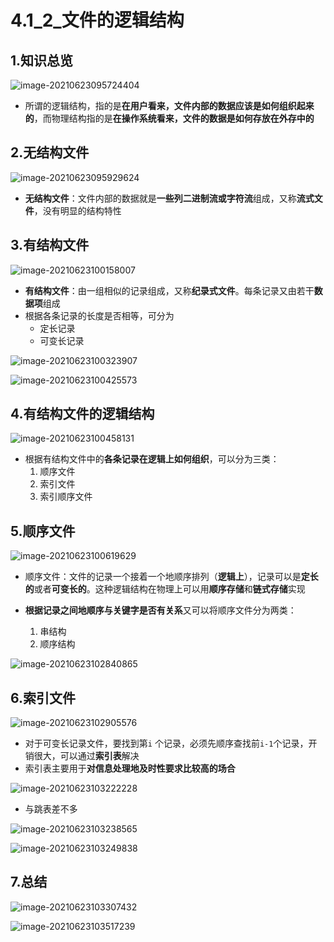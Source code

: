 # 4.1_2_文件的逻辑结构

## 1.知识总览

![image-20210623095724404](https://tuchuang-01.oss-cn-beijing.aliyuncs.com/img/image-20210623095724404.png)

- 所谓的逻辑结构，指的是**在用户看来，文件内部的数据应该是如何组织起来的**，而物理结构指的是**在操作系统看来，文件的数据是如何存放在外存中的**

## 2.无结构文件

![image-20210623095929624](https://tuchuang-01.oss-cn-beijing.aliyuncs.com/img/image-20210623095929624.png)

- **无结构文件**：文件内部的数据就是**一些列二进制流或字符流**组成，又称**流式文件**，没有明显的结构特性

## 3.有结构文件

![image-20210623100158007](https://tuchuang-01.oss-cn-beijing.aliyuncs.com/img/image-20210623100158007.png)

- **有结构文件**：由一组相似的记录组成，又称**纪录式文件**。每条记录又由若干**数据项**组成
- 根据各条记录的长度是否相等，可分为
  - 定长记录
  - 可变长记录

![image-20210623100323907](https://tuchuang-01.oss-cn-beijing.aliyuncs.com/img/image-20210623100323907.png)

![image-20210623100425573](https://tuchuang-01.oss-cn-beijing.aliyuncs.com/img/image-20210623100425573.png)

## 4.有结构文件的逻辑结构

![image-20210623100458131](https://tuchuang-01.oss-cn-beijing.aliyuncs.com/img/image-20210623100458131.png)

- 根据有结构文件中的**各条记录在逻辑上如何组织**，可以分为三类：
  1. 顺序文件
  2. 索引文件
  3. 索引顺序文件

## 5.顺序文件

![image-20210623100619629](https://tuchuang-01.oss-cn-beijing.aliyuncs.com/img/image-20210623100619629.png)

- 顺序文件：文件的记录一个接着一个地顺序排列（**逻辑上**），记录可以是**定长的**或者**可变长的**。这种逻辑结构在物理上可以用**顺序存储**和**链式存储**实现

- **根据记录之间地顺序与关键字是否有关系**又可以将顺序文件分为两类：
  1. 串结构
  2. 顺序结构

![image-20210623102840865](https://tuchuang-01.oss-cn-beijing.aliyuncs.com/img/image-20210623102840865.png)

## 6.索引文件

![image-20210623102905576](https://tuchuang-01.oss-cn-beijing.aliyuncs.com/img/image-20210623102905576.png)

- 对于可变长记录文件，要找到第`i` 个记录，必须先顺序查找前`i-1`个记录，开销很大，可以通过**索引表**解决
- 索引表主要用于**对信息处理地及时性要求比较高的场合**

![image-20210623103222228](https://tuchuang-01.oss-cn-beijing.aliyuncs.com/img/image-20210623103222228.png)

- 与跳表差不多

![image-20210623103238565](https://tuchuang-01.oss-cn-beijing.aliyuncs.com/img/image-20210623103238565.png)

![image-20210623103249838](https://tuchuang-01.oss-cn-beijing.aliyuncs.com/img/image-20210623103249838.png)

## 7.总结

![image-20210623103307432](https://tuchuang-01.oss-cn-beijing.aliyuncs.com/img/image-20210623103307432.png)

![image-20210623103517239](https://tuchuang-01.oss-cn-beijing.aliyuncs.com/img/image-20210623103517239.png)